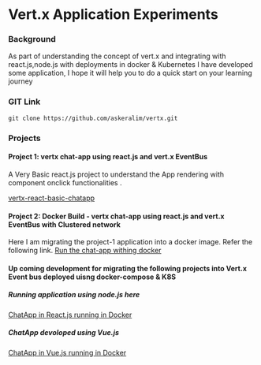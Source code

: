 # Vert.x Application Experiments
### Background
As part of understanding the concept of vert.x and integrating with react.js,node.js with deployments in docker & Kubernetes I have developed some application, I hope it will help you to do a quick start on your learning journey

### GIT Link
```
git clone https://github.com/askeralim/vertx.git
```
### Projects
#### Project 1: vertx chat-app using react.js and vert.x EventBus 
A Very Basic react.js project to understand the App rendering with component onclick functionalities .

[vertx-react-basic-chatapp](https://github.com/askeralim/vertx/tree/master/vertx-react-basic-chatapp) 

#### Project 2: Docker Build - vertx chat-app using react.js and vert.x EventBus with Clustered network 
Here I am migrating the project-1 application into a docker image. Refer the following link.
[Run the chat-app withing docker](https://github.com/askeralim/vertx/tree/master/vertx-react-chatapp-docker)

#### Up coming development for migrating the following projects into Vert.x Event bus deployed uisng docker-compose & K8S

##### Running application using node.js here 
[ChatApp in React.js running in Docker](https://github.com/askeralim/node-react-socket.io-docker-compose/tree/master/ChatApp-docker-compose-dev)

##### ChatApp devoloped using Vue.js 
[ChatApp in Vue.js running in Docker](https://github.com/askeralim/node-vuejs-typescript-vuex-redis-docker-compose)
